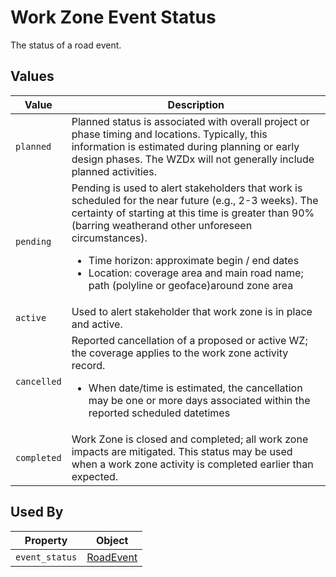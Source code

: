 # Work Zone Event Status
The status of a road event.

## Values
Value | Description
--- | ---
`planned` | Planned status is associated with overall project or phase timing and locations. Typically, this information is estimated during planning or early design phases. The WZDx will not generally include planned activities.
`pending` | Pending is used to alert stakeholders that work is scheduled for the near future (e.g., 2-3 weeks). The certainty of starting at this time is greater than 90% (barring weatherand other unforeseen circumstances).<ul><li>Time horizon: approximate begin / end dates</li><li>Location: coverage area and main road name; path (polyline or geoface)around zone area</li></ul>
`active` | Used to alert stakeholder that work zone is in place and active.   
`cancelled` | Reported cancellation of a proposed or active WZ; the coverage applies to the work zone activity record.<ul><li>When date/time is estimated, the cancellation may be one or more days associated within the reported scheduled datetimes</li></ul>
`completed` | Work Zone is closed and completed; all work zone impacts are mitigated. This status may be used when a work zone activity is completed earlier than expected.

## Used By
Property | Object
--- | ---
`event_status` | [RoadEvent](/spec-content/objects/RoadEvent.md)
